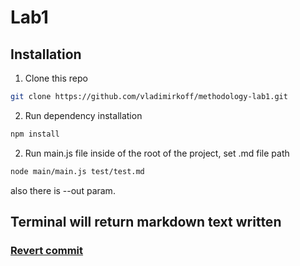 # Lab1

## Installation

1. Clone this repo
```bash
git clone https://github.com/vladimirkoff/methodology-lab1.git
```
2. Run dependency installation
```bash
npm install
```
2. Run main.js file inside of the root of the project, set .md file path 
```bash
node main/main.js test/test.md
```
also there is --out <file> param.
## Terminal will return markdown text written
### [Revert commit](https://github.com/vladimirkoff/methodology-lab1/commit/c3bfe0a4520efccbc2d1f6531a328253e3b0cca9)
